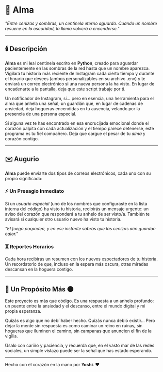 # 🌙 Alma

*"Entre cenizas y sombras,
un centinela eterno aguarda.
Cuando un nombre resuene en la oscuridad,
la llama volverá a encenderse."*

---

## 🕯️ Descripción

**Alma** es mi leal centinela escrito en **Python**, creado para aguardar pacientemente en las sombras de la red hasta que un nombre aparezca.
Vigilará tu historia más reciente de Instagram cada cierto tiempo y durante el horario que desees (ambos personalizables en su archivo .env) y te enviará un correo electrónico si una nueva persona la ha visto. En lugar de encadenarte a la pantalla, deja que este script trabaje por ti.

Un notificador de Instagram, sí… pero en esencia, una herramienta para el alma que anhela una señal; un guardián que, en lugar de cadenas de ansiedad, deja hogueras encendidas en tu ausencia, velando por la presencia de una persona especial.

Si alguna vez te has encontrado en esa encrucijada emocional donde el corazón palpita con cada actualización y el tiempo parece detenerse, este programa es tu fiel compañero. Deja que cargue el pesar de tu *alma* y corazón contigo.


---

## ✉️ Augurio

**Alma** puede enviarte dos tipos de correos electrónicos, cada uno con su propio significado:

### ⚡ Un Presagio Inmediato
Si un *usuario especial* (uno de los nombres que configuraste en la lista interna del código) ha visto tu historia, recibirás un mensaje urgente:
un aviso del corazón que responderá a tu anhelo de ser visto/a.
También te avisará si cualquier otro usuario nuevo ha visto tu historia.

*"El fuego parpadea,
y en ese instante sabrás que las cenizas aún guardan calor."*

### ⏳ Reportes Horarios
Cada hora recibirás un resumen con los nuevos espectadores de tu historia.
Un recordatorio de que, incluso en la espera más oscura,
otras miradas descansan en la hoguera contigo.

---

## 🌟 Un Propósito Más 🌑

Este proyecto es más que código.
Es una respuesta a un anhelo profundo: un puente entre la ansiedad y el descanso, entre el mundo digital y mi propia esperanza.

Quizás es algo que no debí haber hecho. Quizás nunca debió existir…
Pero dejar la mente sin respuesta es como caminar un reino en ruinas,
sin hogueras que iluminen el camino,
sin campanas que anuncien el fin de la vigilia.

Úsalo con cariño y paciencia, y recuerda que, en el vasto mar de las redes sociales, un simple vistazo puede ser la señal que has estado esperando.

---

Hecho con el corazón en la mano por **Yoshi**. ❤️
